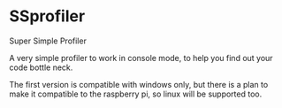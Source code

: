 # SSprofiler
Super Simple Profiler

A very simple profiler to work in console mode, to help you find out your code bottle neck.

The first version is compatible with windows only, but there is a plan to make it compatible to the raspberry pi, so linux will be supported too.
